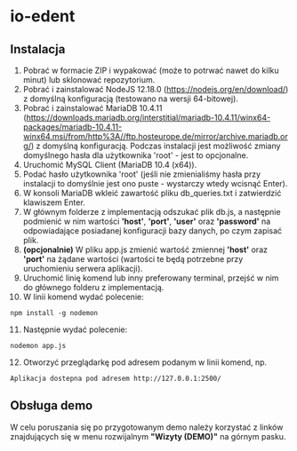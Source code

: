 # io-edent
## Instalacja
1. Pobrać w formacie ZIP i wypakować (może to potrwać nawet do kilku minut) lub sklonować repozytorium.
2. Pobrać i zainstalować NodeJS 12.18.0 (https://nodejs.org/en/download/) z domyślną konfiguracją (testowano na wersji 64-bitowej).
3. Pobrać i zainstalować MariaDB 10.4.11 (https://downloads.mariadb.org/interstitial/mariadb-10.4.11/winx64-packages/mariadb-10.4.11-winx64.msi/from/http%3A//ftp.hosteurope.de/mirror/archive.mariadb.org/) z domyślną konfiguracją. Podczas instalacji jest możliwość zmiany domyślnego hasła dla użytkownika 'root' - jest to opcjonalne.
4. Uruchomić MySQL Client (MariaDB 10.4 (x64)).
5. Podać hasło użytkownika 'root' (jeśli nie zmienialiśmy hasła przy instalacji to domyślnie jest ono puste - wystarczy wtedy wcisnąć Enter).
6. W konsoli MariaDB wkleić zawartość pliku db_queries.txt i zatwierdzić klawiszem Enter.
7. W głównym folderze z implementacją odszukać plik db.js, a następnie podmienić w nim wartości **'host'**, **'port'**, **'user'** oraz **'password'** na odpowiadające posiadanej konfiguracji bazy danych, po czym zapisać plik.
8. **(opcjonalnie)** W pliku app.js zmienić wartość zmiennej **'host'** oraz **'port'** na żądane wartości (wartości te będą potrzebne przy uruchomieniu serwera aplikacji).
9. Uruchomić linię komend lub inny preferowany terminal, przejść w nim do głównego folderu z implementacją.
10. W linii komend wydać polecenie:
```
npm install -g nodemon
```
11. Następnie wydać polecenie:
```
nodemon app.js
```
12. Otworzyć przeglądarkę pod adresem podanym w linii komend, np.
```
Aplikacja dostepna pod adresem http://127.0.0.1:2500/
```

## Obsługa demo
W celu poruszania się po przygotowanym demo należy korzystać z linków znajdujących się w menu rozwijalnym **"Wizyty (DEMO)"** na górnym pasku.

